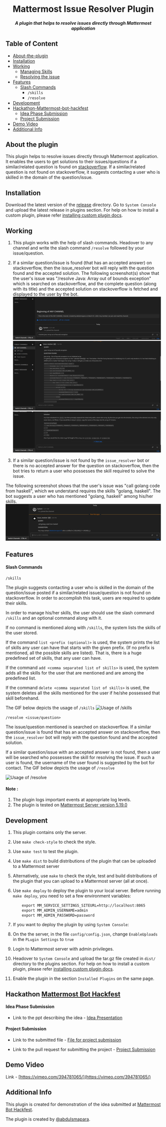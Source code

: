 <p align="center">
	<h1 align="center">Mattermost Issue Resolver Plugin</h1>
	<h5 align="center">A plugin that helps to resolve issues directly through Mattermost application</h5>
</p>


## Table of Content
- [About-the-plugin](#about-the-plugin)
- [Installation](#installation)
- [Working](#working)
	* [Managing Skills](#managing-skills)
	* [Resolving the issue](#resolving-the-issue)
- [Features](#features)
    * [Slash Commands](#slash-commands)
        + ```/skills```
        + ```/resolve```
- [Development](#development)
- [Hackathon-Mattermost-bot-hackfest](#hackathon-mattermost-bot-hackfest)
     * [Idea Phase Submission](#idea-phase-submission)
     * [Project Submission](#project-submission)
- [Demo Video](#demo-video)
- [Additional Info](#additional-info)

## About the plugin
This plugin helps to resolve issues directly through Mattermost application. It enables the users to get solutions to their issues/questions if a similar/related question is found on [stackoverflow](https://www.stackoverflow.com). If a similar/related question is not found on stackoverflow, it suggests contacting a user who is skilled in the domain of the question/issue.

## Installation
Download the latest version of the [release](https://github.com/abdulsmapara/mattermost-plugin-issue-resolver/releases) directory. Go to `System Console` and upload the latest release in plugins section. For help on how to install a custom plugin, please refer [installing custom plugin docs](https://docs.mattermost.com/administration/plugins.html#custom-plugins).

## Working
1. This plugin works with the help of slash commands. Headover to any channel and write the slash command ```/resolve``` followed by your issue/question.
1. If a similar question/issue is found (that has an accepted answer) on stackoverflow, then the issue_resolver bot will reply with the question found and the accepted solution.
The following screenshot(s) show that the user's issue was "/resolve Java: Array out of bounds exception" which is searched on stackoverflow, and the complete question (along with its title) and the accepted solution on stackoverflow is fetched and displayed to the user by the bot. 
![User's issue](https://github.com/abdulsmapara/Github-Media/blob/master/screenshot1.png)
![Similar/Related Question Found](https://github.com/abdulsmapara/Github-Media/blob/master/screenshot2.png)
![Accepted Solution](https://github.com/abdulsmapara/Github-Media/blob/master/screenshot3.png)

1. If a similar question/issue is not found by the `issue_resolver` bot or there is no accepted answer for the question on stackoverflow, then the bot tries to return a user who possesses the skill required to solve the issue.

The following screenshot shows that the user's issue was "call golang code from haskell", which we understand requires the skills "golang, haskell". The bot suggests a user who has mentioned "golang, haskell" among his/her skills.
![Suggestion-to-contact-a-User](https://github.com/abdulsmapara/Github-Media/blob/master/screenshot4.png)

## Features
#### Slash Commands
```/skills```

The plugin suggests contacting a user who is skilled in the domain of the question/issue posted if a similar/related issue/question is not found on stackoverflow. In order to accomplish this task, users are required to update their skills.

In order to manage his/her skills, the user should use the slash command ```/skills``` and an optional command along with it. 

If no command is mentioned along with ```/skills```, the system lists the skills of the user stored.

If the command ```list <prefix (optional)>``` is used, the system prints the list of skills any user can have that starts with the given prefix. (If no prefix is mentioned, all the possible skills are listed). That is, there is a huge predefined set of skills, that any user can have. 

If the command ```add <comma separated list of skills>``` is used, the system adds all the skills for the user that are mentioned and are among the predefined list.

If the command ```delete <comma separated list of skills>``` is used, the system deletes all the skills mentioned for the user if he/she possessed that skill beforehand.

The GIF below depicts the usage of ```/skills```
![Usage of ```/skills```](https://github.com/abdulsmapara/Github-Media/blob/master/gif1.gif)

```/resolve <issue/question>```

The issue/question mentioned is searched on stackoverflow. If a similar question/issue is found that has an accepted answer on stackoverflow, then the `issue_resolver` bot will reply with the question found and the accepted solution.

If a similar question/issue with an accepted answer is not found, then a user will be searched who possesses the skill for resolving the issue. If such a user is found, the username of the user found is suggested by the bot for contact. 
The GIF below depicts the usage of ```/resolve```

![Usage of ```/resolve```](https://github.com/abdulsmapara/Github-Media/blob/master/gif2.gif)

#### Note : 
1. The plugin logs important events at appropriate log levels.
1. The plugin is tested on [Mattermost Server version 5.19.0](https://github.com/mattermost/mattermost-server/releases/tag/v5.19.0)

## Development

1. This plugin contains only the server.

1. Use `make check-style` to check the style.

1. Use `make test` to test the plugin.

1. Use `make dist` to build distributions of the plugin that can be uploaded to a Mattermost server

1. Alternatively, use `make` to check the style, test and build distributions of the plugin that you can upload to a Mattermost server (all at once).

1. Use `make deploy` to deploy the plugin to your local server. Before running `make deploy`, you need to set a few environment variables:
	```
		export MM_SERVICE_SETTINGS_SITEURL=http://localhost:8065
		export MM_ADMIN_USERNAME=admin
		export MM_ADMIN_PASSWORD=password
	```

1. If you want to deploy the plugin by using `System Console`:

2. On the the server, in the file `config/config.json`, change `EnableUploads` in the `PLugin Settings` to `true`

2. Login to Mattermost server with admin privileges.

2. Headover to `System Console` and upload the tar.gz file created in `dist/` directory to the plugins section.
For help on how to install a custom plugin, please refer [installing custom plugin docs](https://docs.mattermost.com/administration/plugins.html#custom-plugins).

2. Enable the plugin in the section `Installed Plugins` on the same page.


## Hackathon [Mattermost Bot Hackfest](https://www.hackerearth.com/challenges/hackathon/mattermost-bot-hackfest/)
#### Idea Phase Submission

- Link to the ppt describing the idea - [Idea Presentation](https://he-s3.s3.amazonaws.com/media/sprint/mattermost-bot-hackfest/team/782765/8a5bcbfcodeblooded_mattermost_hackfest.pptx?Signature=QVDAn%2F2SPbab8UJbYXv2Jb%2FWjBA%3D&Expires=1583084663&AWSAccessKeyId=AKIA6I2ISGOYH7WWS3G5)

#### Project Submission

- Link to the submitted file - [File for project submission](https://github.com/mattermost/mattermost-hackathon-hackerearth-jan2020/blob/master/hackathon-submissions/abdulsmapara-mattermost-plugin-issue-resolver.md)

- Link to the pull request for submitting the project - [Project Submission](https://github.com/mattermost/mattermost-hackathon-hackerearth-jan2020/pull/13)

## Demo Video

Link - [https://vimeo.com/394781065/](https://vimeo.com/394781065/)

## Additional Info


This plugin is created for demonstration of the idea submitted at [Mattermost Bot Hackfest](#hackathon-mattermost-bot-hackfest).


The plugin is created by [@abdulsmapara](https://github.com/abdulsmapara).

